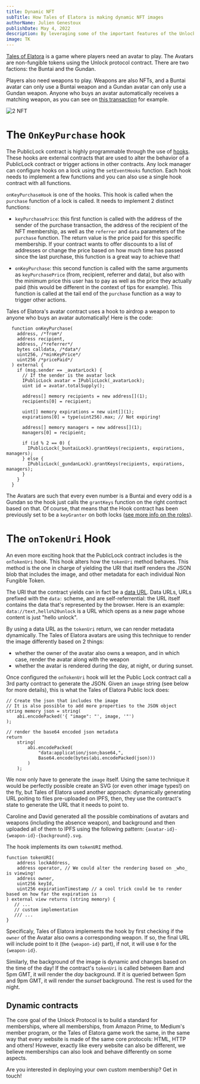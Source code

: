 ```yaml
---
title: Dynamic NFT
subTitle: How Tales of Elatora is making dynamic NFT images
authorName: Julien Genestoux
publishDate: May 4, 2022
description: By leveraging some of the important features of the Unlock contracts, it is possible to make the visual NFT evolve based on some on-chain data characteristics.
image: TK
---
```


[Tales of Elatora](https://talesofelatora.com/) is a game where players need an avatar to play. The Avatars are non-fungible tokens using the Unlock protocol contract. There are two factions: the Buntai and the Gundan.

Players also need weapons to play. Weapons are also NFTs, and a Buntai avatar can only use a Buntai weapon and a Gundan avatar can only use a Gundan weapon. Anyone who buys an avatar automatically receives a matching weapon, as you can see on [this transaction](https://etherscan.io/tx/0x0f61fd3cdfb520804f59bc5de2ab70c131313a55d3e692bbec4c2a66777e03b7) for example.

![2 NFT](/images/blog/dynamic-nft/transaction-2-nft.png)

# The `OnKeyPurchase` hook

The PublicLock contract is highly programmable through the use of [hooks](https://github.com/unlock-protocol/docs/tree/master/developers/smart-contracts/lock-api/hooks). These hooks are external contracts that are used to alter the behavior of a PublicLock contract or trigger actions in other contracts. Any lock manager can configure hooks on a lock using the `setEventHooks` function. Each hook needs to implement a few functions and you can also use a single hook contract with all functions.

`onKeyPurchaseHook` is one of the hooks. This hook is called when the `purchase` function of a lock is called. It needs to implement 2 distinct functions:

- `keyPurchasePrice`: this first function is called with the address of the sender of the purchase transaction, the address of the recipient of the NFT membership, as well as the `referrer` and `data` parameters of the `purchase` function. The return value is the price paid for this specific membership. If your contract wants to offer discounts to a list of addresses or change the price based on how much time has passed since the last purchase, this function is a great way to achieve that!

- `onKeyPurchase`: this second function is called with the same arguments as `keyPurchasePrice` (from, recipient, referrer and data), but also with the minimum price this user has to pay as well as the price they actually paid (this would be different in the context of tips for example). This function is called at the tail end of the `purchase` function as a way to trigger other actions.

Tales of Elatora's avatar contract uses a hook to airdrop a weapon to anyone who buys an avatar automatically! Here is the code:

```solidity
  function onKeyPurchase(
    address, /*from*/
    address recipient,
    address, /*referrer*/
    bytes calldata, /*data*/
    uint256, /*minKeyPrice*/
    uint256 /*pricePaid*/
  ) external {
    if (msg.sender == _avatarLock) {
      // If the sender is the avatar lock
      IPublicLock avatar = IPublicLock(_avatarLock);
      uint id = avatar.totalSupply();

      address[] memory recipients = new address[](1);
      recipients[0] = recipient;

      uint[] memory expirations = new uint[](1);
      expirations[0] = type(uint256).max; // Not expiring!

      address[] memory managers = new address[](1);
      managers[0] = recipient;

      if (id % 2 == 0) {
        IPublicLock(_buntaiLock).grantKeys(recipients, expirations, managers);
      } else {
        IPublicLock(_gundanLock).grantKeys(recipients, expirations, managers);
      }
    }
  }
```

The Avatars are such that every even number is a Buntai and every odd is a Gundan so the hook just calls the `grantKeys` function on the right contract based on that.
Of course, that means that the Hook contract has been previously set to be a `keyGranter` on both locks ([see more info on the roles](https://docs.unlock-protocol.com/unlock/developers/smart-contracts/lock-api/access-control)).

# The `onTokenUri` Hook

An even more exciting hook that the PublicLock contract includes is the `onTokenUri` hook. This hook alters how the `tokenUri` method behaves. This method is the one in charge of yielding the URI that itself renders the JSON blob that includes the image, and other metadata for each individual Non Fungible Token.

The URI that the contract yields can in fact be a [data URL](https://developer.mozilla.org/en-US/docs/Web/HTTP/Basics_of_HTTP/Data_URIs). Data URLs, URLs prefixed with the `data:` scheme, and are self-referrential: the URL itself contains the data that's represented by the browser. Here is an example: `data://text,hello%20unlock` is a URL which opens as a new page whose content is just "hello unlock".

By using a data URL as the `tokenUri` return, we can render metadata dynamically. The Tales of Elatora avatars are using this technique to render the image differently based on 2 things:

- whether the owner of the avatar also owns a weapon, and in which case, render the avatar along with the weapon
- whether the avatar is rendered during the day, at night, or during sunset.

Once configured the `onTokenUri` hook will let the Public Lock contract call a 3rd party contract to generate the JSON. Given an `image` string (see below for more details), this is what the Tales of Elatora Public lock does:

```solidity
// Create the json that includes the image
// It is also possible to add more properties to the JSON object
string memory json = string(
    abi.encodePacked('{ "image": "', image, '"')
);

// render the base64 encoded json metadata
return
    string(
        abi.encodePacked(
            "data:application/json;base64,",
            Base64.encode(bytes(abi.encodePacked(json)))
        )
    );
```

We now only have to generate the `image` itself. Using the same technique it would be perfectly possible create an SVG (or even other image types!) on the fly, but Tales of Elatora used another approach: dynamically generating URL poiting to files pre-uploaded on IPFS, then, they use the contract's state to generate the URL that it needs to point to.

Caroline and David generated all the possible combinations of avatars and weapons (including the absence weapon), and background and then uploaded all of them to IPFS using the following pattern: `{avatar-id}-{weapon-id}-{background}.svg`.

The hook implements its own `tokenURI` method.

```solidity
function tokenURI(
    address lockAddress,
    address operator, // We could alter the rendering based on _who_ is viewing!
    address owner,
    uint256 keyId,
    uint256 expirationTimestamp // a cool trick could be to render based on how far the expiration is
) external view returns (string memory) {
   // ...
   // custom implementation
   /// ...
}
```

Specificaly, Tales of Elatora implements the hook by first checking if the `owner` of the Avatar also owns a corresponding weapon. If so, the final URL will include point to it (the `{weapon-id}` part), if not, it will use `0` for the `{weapon-id}`.

Similarly, the background of the image is dynamic and changes based on the time of the day! If the contract's `tokenUri` is called between 8am and 5pm GMT, it will render the _day_ background. If it is queried between 5pm and 9pm GMT, it will render the _sunset_ background. The rest is used for the night.

## Dynamic contracts

The core goal of the Unlock Protocol is to build a standard for memberships, where all memberships, from Amazon Prime, to Medium's member program, or the Tales of Elatora game work the same, in the same way that every website is made of the same core protocols: HTML, HTTP and others! However, exactly like every website can also be different, we believe memberships can also look and behave differently on some aspects.

Are you interested in deploying your own custom membership? Get in touch!
